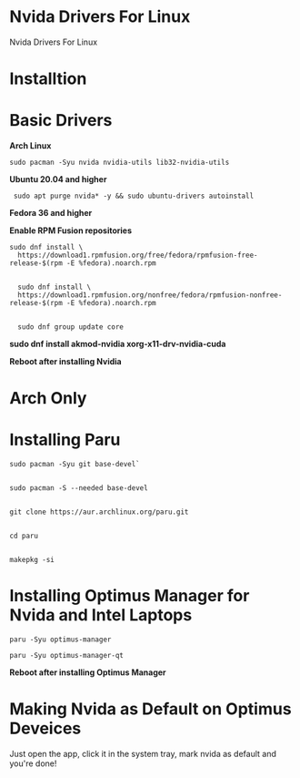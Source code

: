 # Nvida Drivers For Linux
Nvida Drivers For Linux


# Installtion


# Basic Drivers


**Arch Linux**


`sudo pacman -Syu nvida nvidia-utils lib32-nvidia-utils`


**Ubuntu 20.04 and higher**


` sudo apt purge nvida* -y && sudo ubuntu-drivers autoinstall`


**Fedora 36 and higher**


**Enable RPM Fusion repositories**


```
sudo dnf install \
  https://download1.rpmfusion.org/free/fedora/rpmfusion-free-release-$(rpm -E %fedora).noarch.rpm


  sudo dnf install \
  https://download1.rpmfusion.org/nonfree/fedora/rpmfusion-nonfree-release-$(rpm -E %fedora).noarch.rpm


  sudo dnf group update core
  ```
**sudo dnf install akmod-nvidia xorg-x11-drv-nvidia-cuda**


**Reboot after installing Nvidia**

# Arch Only


# Installing Paru 


```
sudo pacman -Syu git base-devel`


sudo pacman -S --needed base-devel


git clone https://aur.archlinux.org/paru.git


cd paru


makepkg -si
```


# Installing Optimus Manager for Nvida and Intel Laptops


`paru -Syu optimus-manager`


`paru -Syu optimus-manager-qt`



**Reboot after installing Optimus Manager**


# Making Nvida as Default on Optimus Deveices


Just open the app, click it in the system tray, mark nvida as default and you're done!